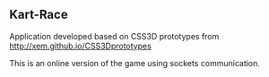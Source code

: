 Kart-Race
---

Application developed based on CSS3D prototypes from http://xem.github.io/CSS3Dprototypes

This is an online version of the game using sockets communication.